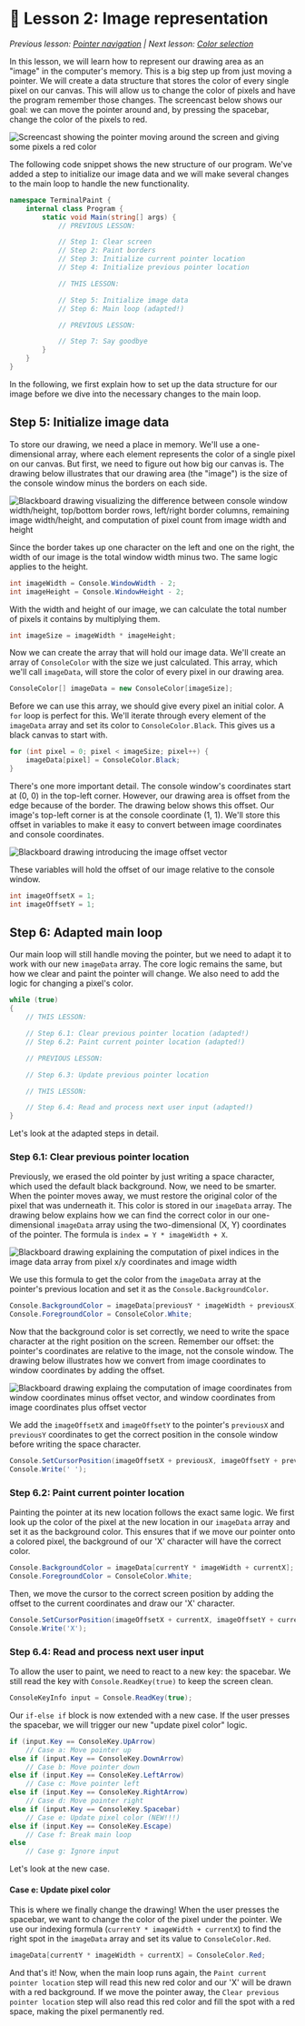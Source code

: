 # 📖 Lesson 2: Image representation

*Previous lesson: [Pointer navigation](../Lesson_01/README.md) | Next lesson: [Color selection](../Lesson_03/README.md)*

In this lesson, we will learn how to represent our drawing area as an "image" in the computer's memory. This is a big step up from just moving a pointer. We will create a data structure that stores the color of every single pixel on our canvas. This will allow us to change the color of pixels and have the program remember those changes. The screencast below shows our goal: we can move the pointer around and, by pressing the spacebar, change the color of the pixels to red.

![Screencast showing the pointer moving around the screen and giving some pixels a red color](./Screencast.gif)

The following code snippet shows the new structure of our program. We've added a step to initialize our image data and we will make several changes to the main loop to handle the new functionality.

```csharp
namespace TerminalPaint {
    internal class Program {
        static void Main(string[] args) {
            // PREVIOUS LESSON:

            // Step 1: Clear screen
            // Step 2: Paint borders
            // Step 3: Initialize current pointer location
            // Step 4: Initialize previous pointer location

            // THIS LESSON:

            // Step 5: Initialize image data
            // Step 6: Main loop (adapted!)

            // PREVIOUS LESSON:

            // Step 7: Say goodbye
        }
    }
}
```

In the following, we first explain how to set up the data structure for our image before we dive into the necessary changes to the main loop.

## Step 5: Initialize image data

To store our drawing, we need a place in memory. We'll use a one-dimensional array, where each element represents the color of a single pixel on our canvas. But first, we need to figure out how big our canvas is. The drawing below illustrates that our drawing area (the "image") is the size of the console window minus the borders on each side.

![Blackboard drawing visualizing the difference between console window width/height, top/bottom border rows, left/right border columns, remaining image width/height, and computation of pixel count from image width and height](./Console%20Window%20and%20Image%20Data.jpg)

Since the border takes up one character on the left and one on the right, the width of our image is the total window width minus two. The same logic applies to the height.

```csharp
int imageWidth = Console.WindowWidth - 2;
int imageHeight = Console.WindowHeight - 2;
```

With the width and height of our image, we can calculate the total number of pixels it contains by multiplying them.

```csharp
int imageSize = imageWidth * imageHeight;
```

Now we can create the array that will hold our image data. We'll create an array of `ConsoleColor` with the size we just calculated. This array, which we'll call `imageData`, will store the color of every pixel in our drawing area.

```csharp
ConsoleColor[] imageData = new ConsoleColor[imageSize];
```

Before we can use this array, we should give every pixel an initial color. A `for` loop is perfect for this. We'll iterate through every element of the `imageData` array and set its color to `ConsoleColor.Black`. This gives us a black canvas to start with.

```csharp
for (int pixel = 0; pixel < imageSize; pixel++) {
    imageData[pixel] = ConsoleColor.Black;
}
```

There's one more important detail. The console window's coordinates start at (0, 0) in the top-left corner. However, our drawing area is offset from the edge because of the border. The drawing below shows this offset. Our image's top-left corner is at the console coordinate (1, 1). We'll store this offset in variables to make it easy to convert between image coordinates and console coordinates.

![Blackboard drawing introducing the image offset vector](./Console%20Window%20and%20Image%20Coordinates%202.jpg)

These variables will hold the offset of our image relative to the console window.

```csharp
int imageOffsetX = 1;
int imageOffsetY = 1;
```

## Step 6: Adapted main loop

Our main loop will still handle moving the pointer, but we need to adapt it to work with our new `imageData` array. The core logic remains the same, but how we clear and paint the pointer will change. We also need to add the logic for changing a pixel's color.

```csharp
while (true)
{
    // THIS LESSON:

    // Step 6.1: Clear previous pointer location (adapted!)
    // Step 6.2: Paint current pointer location (adapted!)

    // PREVIOUS LESSON:

    // Step 6.3: Update previous pointer location

    // THIS LESSON:

    // Step 6.4: Read and process next user input (adapted!)
}
```

Let's look at the adapted steps in detail.

### Step 6.1: Clear previous pointer location

Previously, we erased the old pointer by just writing a space character, which used the default black background. Now, we need to be smarter. When the pointer moves away, we must restore the original color of the pixel that was underneath it. This color is stored in our `imageData` array. The drawing below explains how we can find the correct color in our one-dimensional `imageData` array using the two-dimensional (X, Y) coordinates of the pointer. The formula is `index = Y * imageWidth + X`.

![Blackboard drawing explaining the computation of pixel indices in the image data array from pixel x/y coordinates and image width](./Image%20Data%20Array%20Indexing.jpg)

We use this formula to get the color from the `imageData` array at the pointer's previous location and set it as the `Console.BackgroundColor`.

```csharp
Console.BackgroundColor = imageData[previousY * imageWidth + previousX];
Console.ForegroundColor = ConsoleColor.White;
```

Now that the background color is set correctly, we need to write the space character at the right position on the screen. Remember our offset: the pointer's coordinates are relative to the image, not the console window. The drawing below illustrates how we convert from image coordinates to window coordinates by adding the offset.

![Blackboard drawing explaing the computation of image coordinates from window coordinates minus offset vector, and window coordinates from image coordinates plus offset vector](./Console%20Window%20and%20Image%20Coordinates%203.jpg)

We add the `imageOffsetX` and `imageOffsetY` to the pointer's `previousX` and `previousY` coordinates to get the correct position in the console window before writing the space character.

```csharp
Console.SetCursorPosition(imageOffsetX + previousX, imageOffsetY + previousY);
Console.Write(' ');
```

### Step 6.2: Paint current pointer location

Painting the pointer at its new location follows the exact same logic. We first look up the color of the pixel at the new location in our `imageData` array and set it as the background color. This ensures that if we move our pointer onto a colored pixel, the background of our 'X' character will have the correct color.

```csharp
Console.BackgroundColor = imageData[currentY * imageWidth + currentX];
Console.ForegroundColor = ConsoleColor.White;
```

Then, we move the cursor to the correct screen position by adding the offset to the current coordinates and draw our 'X' character.

```csharp
Console.SetCursorPosition(imageOffsetX + currentX, imageOffsetY + currentY);
Console.Write('X');
```

### Step 6.4: Read and process next user input

To allow the user to paint, we need to react to a new key: the spacebar. We still read the key with `Console.ReadKey(true)` to keep the screen clean.

```csharp
ConsoleKeyInfo input = Console.ReadKey(true);
```

Our `if-else if` block is now extended with a new case. If the user presses the spacebar, we will trigger our new "update pixel color" logic.

```csharp
if (input.Key == ConsoleKey.UpArrow)
    // Case a: Move pointer up
else if (input.Key == ConsoleKey.DownArrow)
    // Case b: Move pointer down
else if (input.Key == ConsoleKey.LeftArrow)
    // Case c: Move pointer left
else if (input.Key == ConsoleKey.RightArrow)
    // Case d: Move pointer right
else if (input.Key == ConsoleKey.Spacebar)
    // Case e: Update pixel color (NEW!!!)
else if (input.Key == ConsoleKey.Escape)
    // Case f: Break main loop
else
    // Case g: Ignore input
```

Let's look at the new case.

#### Case e: Update pixel color

This is where we finally change the drawing! When the user presses the spacebar, we want to change the color of the pixel under the pointer. We use our indexing formula (`currentY * imageWidth + currentX`) to find the right spot in the `imageData` array and set its value to `ConsoleColor.Red`.

```csharp
imageData[currentY * imageWidth + currentX] = ConsoleColor.Red;
```

And that's it! Now, when the main loop runs again, the `Paint current pointer location` step will read this new red color and our 'X' will be drawn with a red background. If we move the pointer away, the `Clear previous pointer location` step will also read this red color and fill the spot with a red space, making the pixel permanently red.